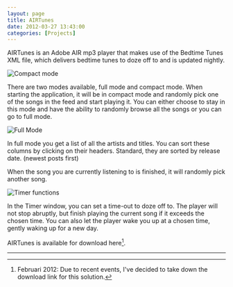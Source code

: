 ```yaml
---
layout: page
title: AIRTunes
date: 2012-03-27 13:43:00
categories: [Projects]
---
```


AIRTunes is an Adobe AIR mp3 player that makes use of the Bedtime Tunes XML file, which delivers bedtime tunes to doze off to and is updated nightly.

![Compact mode](//cdn.thuriot.be/images/AIRTunes/Compact.png)

There are two modes available, full mode and compact mode. When starting the application, it will be in compact mode and randomly pick one of the songs in the feed and start playing it. You can either choose to stay in this mode and have the ability to randomly browse all the songs or you can go to full mode.

![Full Mode](//cdn.thuriot.be/images/AIRTunes/Full.png)

In full mode you get a list of all the artists and titles. You can sort these columns by clicking on their headers. Standard, they are sorted by release date. (newest posts first)

When the song you are currently listening to is finished, it will randomly pick another song.

![Timer functions](//cdn.thuriot.be/images/AIRTunes/Timer.png)

In the Timer window, you can set a time-out to doze off to. The player will not stop abruptly, but finish playing the current song if it exceeds the chosen time.
You can also let the player wake you up at a chosen time, gently waking up for a new day.


AIRTunes is available for download here[^1].

---

[^1]: Februari 2012: Due to recent events, I've decided to take down the download link for this solution.